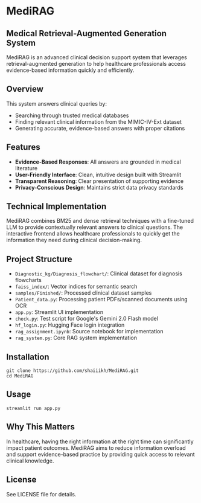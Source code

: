 # MediRAG

## Medical Retrieval-Augmented Generation System

MediRAG is an advanced clinical decision support system that leverages retrieval-augmented generation to help healthcare professionals access evidence-based information quickly and efficiently.

## Overview

This system answers clinical queries by:
- Searching through trusted medical databases
- Finding relevant clinical information from the MIMIC-IV-Ext dataset
- Generating accurate, evidence-based answers with proper citations

## Features

- **Evidence-Based Responses**: All answers are grounded in medical literature
- **User-Friendly Interface**: Clean, intuitive design built with Streamlit
- **Transparent Reasoning**: Clear presentation of supporting evidence
- **Privacy-Conscious Design**: Maintains strict data privacy standards

## Technical Implementation

MediRAG combines BM25 and dense retrieval techniques with a fine-tuned LLM to provide contextually relevant answers to clinical questions. The interactive frontend allows healthcare professionals to quickly get the information they need during clinical decision-making.

## Project Structure

- `Diagnostic_kg/Diagnosis_flowchart/`: Clinical dataset for diagnosis flowcharts
- `faiss_index/`: Vector indices for semantic search
- `samples/Finished/`: Processed clinical dataset samples
- `Patient_data.py`: Processing patient PDFs/scanned documents using OCR
- `app.py`: Streamlit UI implementation
- `check.py`: Test script for Google's Gemini 2.0 Flash model
- `hf_login.py`: Hugging Face login integration
- `rag_assignment.ipynb`: Source notebook for implementation
- `rag_system.py`: Core RAG system implementation

## Installation

```
git clone https://github.com/shaiiikh/MediRAG.git
cd MediRAG
```

## Usage

```
streamlit run app.py
```

## Why This Matters

In healthcare, having the right information at the right time can significantly impact patient outcomes. MediRAG aims to reduce information overload and support evidence-based practice by providing quick access to relevant clinical knowledge.

## License

See LICENSE file for details.
